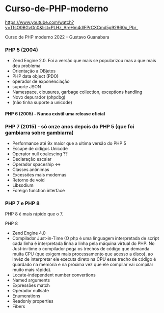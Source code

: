 # Curso-de-PHP-moderno

https://www.youtube.com/watch?v=TfsO0BGvGn0&list=PLHz_AreHm4dlFPrCXCmd5g92860x_Pbr_

Curso de PHP moderno 2022 - Gustavo Guanabara


### PHP 5 (2004)

- Zend Engine 2.0. Foi a versão que mais se popularizou mas a que mais deu problema
- Orientação a OBjetos
- PHP data object (PDO)
- operador de exponenciação
- suporte JSON
- Namespace, clousures, garbage collection, exceptions handling
- Novo depurador (phpdbg)
- (não tinha suporte a unicode)

#### PHP 6 (2005) - Nunca existil uma release oficial

### PHP 7 (2015) - só onze anos depois do PHP 5 (que foi gambiarra sobre gambiarra)

- Performance até 9x maior que a ultima versão do PHP 5
- Escape de cídigos Unicode
- Operator null coalescing ??
- Declaração escalar
- Operador spaceship <=>
- Classes anônimas
- Excessões mais modernas
- Retorno de void
- Libsodium
- Foreign function interface

### PHP 7 e PHP 8

PHP 8 é mais rápido que o 7. 

PHP 8 

- Zend Engine 4.0
- Compilador Just-in-Time (O php é uma linguagem interpretada de script cada linha é interpretada linha a linha pela máquina virtual do PHP. No Just-in-time o compilador pega os trechos de código que demanda muita CPU (que exigem mais processamento que acesso a disco), ao invéz de interpretar ele executa direto na CPU esse trecho de código é quardado na memória e na próxima vez que ele compilar vai compilar muito mais rápido).
- Locate-independent number convertions
- Named arguments
- Expressões match
- Operador nullsafe
- Enumerations
- Readonly properties
- Fibers
